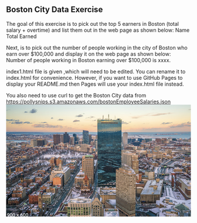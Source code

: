## Boston City Data Exercise
The goal of this exercise is to pick out the top 5 earners in Boston (total salary + overtime) and list them out in the web page as shown below:
Name     Total Earned 

Next, is to pick out the number of people working in the city of Boston who earn over $100,000 and display it on the web page as shown below: 
Number of people working in Boston earning over $100,000 is xxxx.

index1.html file is given ,which will need to be edited. You can rename it to index.html for convenience. However, if you want to use GitHub Pages to display your README.md then Pages will use your index.html file instead.

You also need to use curl to get the Boston City data from https://pollysnips.s3.amazonaws.com/bostonEmployeeSalaries.json
<img src='boston.png'>
